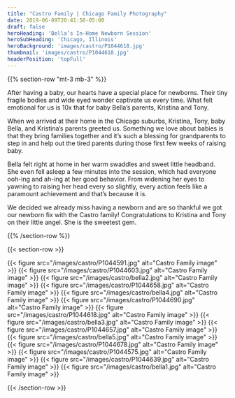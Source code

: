 ```yaml
---
title: "Castro Family | Chicago Family Photography"
date: 2019-06-09T20:41:50-05:00
draft: false
heroHeading: 'Bella’s In-Home Newborn Session'
heroSubHeading: 'Chicago, Illinois'
heroBackground: 'images/castro/P1044618.jpg'
thumbnail: 'images/castro/P1044618.jpg'
headerPosition: 'topFull'
---
```


{{% section-row "mt-3 mb-3" %}}

After having a baby, our hearts have a special place for newborns. Their tiny fragile bodies and wide eyed wonder captivate us every time. What felt emotional for us is 10x that for baby Bella’s parents, Kristina and Tony. 

When we arrived at their home in the Chicago suburbs, Kristina, Tony, baby Bella, and Kristina’s parents greeted us. Something we love about babies is that they bring families together and it’s such a blessing for grandparents to step in and help out the tired parents during those first few weeks of raising baby. 

Bella felt right at home in her warm swaddles and sweet little headband. She even fell asleep a few minutes into the session, which had everyone ooh-ing and ah-ing at her good behavior. From widening her eyes to yawning to raising her head every so slightly, every action feels like a paramount achievement and that’s because it is. 

We decided we already miss having a newborn and are so thankful we got our newborn fix with the Castro family! Congratulations to Kristina and Tony on their little angel. She is the sweetest gem.

{{% /section-row %}}

{{< section-row >}}

{{< figure src="/images/castro/P1044591.jpg" alt="Castro Family image" >}}
{{< figure src="/images/castro/P1044603.jpg" alt="Castro Family image" >}}
{{< figure src="/images/castro/bella2.jpg" alt="Castro Family image" >}}
{{< figure src="/images/castro/P1044658.jpg" alt="Castro Family image" >}}
{{< figure src="/images/castro/bella4.jpg" alt="Castro Family image" >}}
{{< figure src="/images/castro/P1044690.jpg" alt="Castro Family image" >}}
{{< figure src="/images/castro/P1044618.jpg" alt="Castro Family image" >}}
{{< figure src="/images/castro/bella3.jpg" alt="Castro Family image" >}}
{{< figure src="/images/castro/P1044657.jpg" alt="Castro Family image" >}}
{{< figure src="/images/castro/bella5.jpg" alt="Castro Family image" >}}
{{< figure src="/images/castro/P1044678.jpg" alt="Castro Family image" >}}
{{< figure src="/images/castro/P1044575.jpg" alt="Castro Family image" >}}
{{< figure src="/images/castro/P1044639.jpg" alt="Castro Family image" >}}
{{< figure src="/images/castro/bella1.jpg" alt="Castro Family image" >}}

{{< /section-row >}}